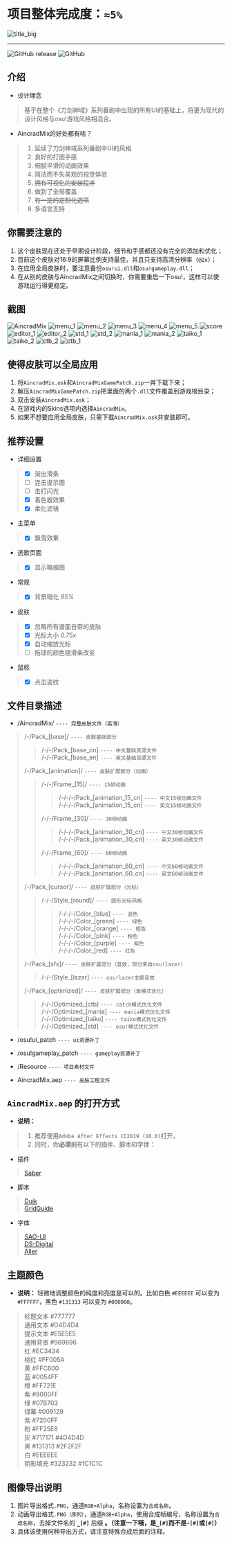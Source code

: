 # 项目整体完成度：`≈5%`

![title_big]

----

![GitHub release](https://img.shields.io/github/release-pre/Sendevia/AincradMix.svg?color=%23FF721E&label=%E6%9C%80%E6%96%B0%E7%89%88%E6%9C%AC&style=popout-square)  ![GitHub](https://img.shields.io/github/license/Sendevia/AincradMix.svg?color=%23FF005A&style=popout-square)

## 介绍

- 设计理念  

> 基于在整个《刀剑神域》系列番剧中出现的所有UI的基础上，将更为现代的设计风格与osu!游戏风格相混合。  

- AincradMix的好处都有啥？  

> 1. 延续了刀剑神域系列番剧中UI的风格
> 2. 良好的打图手感
> 3. 细腻平滑的动画效果
> 4. 简洁而不失美观的视觉体验
> 5. ~~拥有可视化的安装程序~~
> 6. 做到了全局覆盖
> 7. ~~有一定的定制化选项~~
> 8. 多语言支持

## 你需要注意的

 1. 这个皮肤现在还处于早期设计阶段，细节和手感都还没有完全的添加和优化；
 2. 目前这个皮肤对16:9的屏幕比例支持最佳，并且只支持高清分辨率（`@2x`）；
 3. 在应用全局皮肤时，要注意备份`osu!ui.dll`和`osu!gameplay.dll`；
 4. 在从别的皮肤与AincradMix之间切换时，你需要重启一下osu!，这样可以使游戏运行得更稳定。

## 截图

![AincradMix]
![menu_1]
![menu_2]
![menu_3]
![menu_4]
![menu_5]
![score]
![editor_1]
![editor_2]
![std_1]
![std_2]
![mania_1]
![mania_2]
![taiko_1]
![taiko_2]
![ctb_2]
![ctb_1]

## 使得皮肤可以全局应用

 1. 将`AincradMix.osk`和`AincradMixGamePatch.zip`一并下载下来；
 2. 解压`AincradMixGamePatch.zip`把里面的两个`.dll`文件覆盖到游戏根目录；
 3. 双击安装`AincradMix.osk`；
 4. 在游戏内的Skins选项内选择`AincradMix`。
 5. 如果不想要应用全局皮肤，只需下载`AincradMix.osk`并安装即可。

## 推荐设置

- 详细设置

> - [x] 渐出滑条
> - [ ] 连击提示图
> - [ ] 击打闪光
> - [x] 着色器效果
> - [x] 柔化滤镜

- 主菜单

> - [x] 飘雪效果

- 选歌页面

> - [x] 显示略缩图

- 常规

> - [x] 背景暗化 _95%_

- 皮肤

> - [x] 忽略所有谱面自带的皮肤
> - [x] 光标大小 _0.75x_
> - [x] 自动缩放光标
> - [ ] 拖球的颜色随滑条改变

- 鼠标

> - [x] 点击波纹

## 文件目录描述

- /AincradMix/ `---- 完整皮肤文件（高清）`

> /-/Pack_[base]/ `---- 皮肤基础部分`  
>> /-/-/Pack_[base_cn] `---- 中文基础资源文件`  
>> /-/-/Pack_[base_en] `---- 英文基础资源文件`  
>
> /-/Pack_[animation]/ `---- 皮肤扩展部分（动画）`  
>> /-/-/Frame_[15]/  `---- 15帧动画`  
>>> /-/-/-/Pack_[animation_15_cn] `---- 中文15帧动画文件`  
>>> /-/-/-/Pack_[animation_15_cn] `---- 英文15帧动画文件`  
>>
>> /-/-/Frame_[30]/  `---- 30帧动画`  
>>> /-/-/-/Pack_[animation_30_cn] `---- 中文30帧动画文件`  
>>> /-/-/-/Pack_[animation_30_cn] `---- 英文30帧动画文件`  
>>
>> /-/-/Frame_[60]/  `---- 60帧动画`  
>>> /-/-/-/Pack_[animation_60_cn] `---- 中文60帧动画文件`  
>>> /-/-/-/Pack_[animation_60_cn] `---- 英文60帧动画文件`  
>
> /-/Pack_[cursor]/ `---- 皮肤扩展部分（光标）`  
>> /-/-/Style_[round]/ `---- 圆形光标风格`  
>>> /-/-/-/Color_[blue] `---- 蓝色`  
>>> /-/-/-/Color_[green] `---- 绿色`  
>>> /-/-/-/Color_[orange] `---- 橙色`  
>>> /-/-/-/Color_[pink] `---- 粉色`  
>>> /-/-/-/Color_[purple] `---- 紫色`  
>>> /-/-/-/Color_[red] `---- 红色`  
>
> /-/Pack_[sfx]/ `---- 皮肤扩展部分（音效，部分来自osu!lazer）`  
>> /-/-/Style_[lazer] `---- osu!lazer主题音效`  
>
> /-/Pack_[optimized]/ `---- 皮肤扩展部分（单模式优化）`  
>> /-/-/Optimized_[ctb] `---- catch模式优化文件`  
>> /-/-/Optimized_[mania] `---- mania模式优化文件`  
>> /-/-/Optimized_[taiko] `---- taiko模式优化文件`  
>> /-/-/Optimized_[std] `---- osu!模式优化文件`  

- /osu!ui_patch `---- ui资源补丁`  

- /osu!gameplay_patch `---- gameplay资源补丁`  

- /Resource `---- 项目素材文件`  

- AincradMix.aep `---- 皮肤工程文件`

## `AincradMix.aep` 的打开方式

- **说明：**

> 1. 推荐使用`Adobe After Effects CC2019 (16.0)`打开。
> 2. 同时，你**必须**拥有以下的插件、脚本和字体：

- 插件

> [Saber]  

- 脚本

> [Duik]  
> [GridGuide]  

- 字体

> [SAO-UI]  
> [DS-Digital]  
> [Aller]  

## 主题颜色

- **说明：** 轻微地调整颜色的纯度和亮度是可以的。比如白色 `#EEEEEE` 可以变为 `#FFFFFF`，黑色 `#131313` 可以变为 `#000000`。

> 标题文本 #777777  
> 通用文本 #D4D4D4  
> 提示文本 #E5E5E5  
> 通用背景 #969696  
> 红 #EC3434  
> 桃红 #FF005A  
> 黄 #FFC600  
> 蓝 #0054FF  
> 橙 #FF721E  
> 紫 #9000FF  
> 绿 #07B703  
> 绿幕 #009129  
> 紫 #7200FF  
> 粉 #FF25E8  
> 灰 #717171 #4D4D4D  
> 黑 #131313 #2F2F2F  
> 白 #EEEEEE  
> 阴影填充 #323232 #1C1C1C

## 图像导出说明

 1. 图片导出格式`.PNG`，通道`RGB+Alpha`，名称设置为`合成名称`。
 2. 动画导出格式`.PNG（序列）`，通道`RGB+Alpha`，使用合成帧编号，名称设置为`合成名称`，去掉文件名的 **`_[#]`** 后缀 **。（注意一下哦，是`_[#]`而不是`-[#]`或`[#]`）**
 3. 具体该使用何种导出方式，请注意特殊合成后面的注释。

<!-- 链接索引 -->
[AincradMix]:https://raw.githubusercontent.com/Sendevia/sendevia.github.io/master/assets/images/AincradMix.png
[menu_1]:https://raw.githubusercontent.com/Sendevia/sendevia.github.io/master/assets/screenshots/menu_1.jpg
[menu_2]:https://raw.githubusercontent.com/Sendevia/sendevia.github.io/master/assets/screenshots/menu_2.jpg
[menu_3]:https://raw.githubusercontent.com/Sendevia/sendevia.github.io/master/assets/screenshots/menu_3.jpg
[menu_4]:https://raw.githubusercontent.com/Sendevia/sendevia.github.io/master/assets/screenshots/menu_4.jpg
[menu_5]:https://raw.githubusercontent.com/Sendevia/sendevia.github.io/master/assets/screenshots/menu_5.jpg
[score]:https://raw.githubusercontent.com/Sendevia/sendevia.github.io/master/assets/screenshots/score.jpg
[editor_1]:https://raw.githubusercontent.com/Sendevia/sendevia.github.io/master/assets/screenshots/editor_1.jpg
[editor_2]:https://raw.githubusercontent.com/Sendevia/sendevia.github.io/master/assets/screenshots/editor_2.jpg
[std_1]:https://raw.githubusercontent.com/Sendevia/sendevia.github.io/master/assets/screenshots/std_1.jpg
[std_2]:https://raw.githubusercontent.com/Sendevia/sendevia.github.io/master/assets/screenshots/std_2.jpg
[mania_1]:https://raw.githubusercontent.com/Sendevia/sendevia.github.io/master/assets/screenshots/mania_1.jpg
[mania_2]:https://raw.githubusercontent.com/Sendevia/sendevia.github.io/master/assets/screenshots/mania_2.jpg
[taiko_1]:https://raw.githubusercontent.com/Sendevia/sendevia.github.io/master/assets/screenshots/taiko_1.jpg
[taiko_2]:https://raw.githubusercontent.com/Sendevia/sendevia.github.io/master/assets/screenshots/taiko_2.jpg
[ctb_1]:https://raw.githubusercontent.com/Sendevia/sendevia.github.io/master/assets/screenshots/ctb_1.jpg
[ctb_2]:https://raw.githubusercontent.com/Sendevia/sendevia.github.io/master/assets/screenshots/ctb_2.jpg
[title_big]:https://raw.githubusercontent.com/Sendevia/sendevia.github.io/master/assets/images/title_big.png
[Saber]:https://www.videocopilot.net/blog/2016/03/new-plug-in-saber-now-available-100-free/
[Duik]:https://rainboxprod.coop/en/tools/duik/duik-download/
[GridGuide]:https://aescripts.com/gridguide-for-after-effects/
[SAO-UI]:https://fontmeme.com/fonts/sao-ui-font/
[DS-Digital]:https://fontmeme.com/fonts/ds-digital-font/
[Aller]:https://fontmeme.com/fonts/aller-font/
